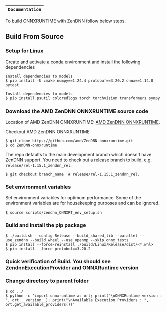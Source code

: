 
**`Documentation`** |
------------------- |
To build ONNXRUNTIME with ZenDNN follow below steps.

## Build From Source
### Setup for Linux
Create and activate a conda environment and install the following dependencies
```
Install dependencies to models
$ pip install -U cmake numpy==1.24.4 protobuf==3.20.2 onnx==1.14.0 pytest

Install dependencies to models
$ pip install psutil coloredlogs torch torchvision transformers sympy
```


### Download the AMD ZenDNN ONNXRUNTIME source code
Location of AMD ZenDNN ONNXRUNTIME: [AMD ZenDNN ONNXRUNTIME](https://github.com/amd/ZenDNN-onnxruntime).

Checkout AMD ZenDNN ONNXRUNTIME
```
$ git clone https://github.com/amd/ZenDNN-onnxruntime.git
$ cd ZenDNN-onnxruntime
```

The repo defaults to the main development branch which doesn't have ZenDNN support. You need to check out a release branch to build, e.g. `release/rel-1.15.1_zendnn_rel`.
```
$ git checkout branch_name  # release/rel-1.15.1_zendnn_rel.
```

### Set environment variables
Set environment variables for optimum performance. Some of the environment variables are for housekeeping purposes and can be ignored.
```
$ source scripts/zendnn_ONNXRT_env_setup.sh
```

### Build and install the pip package
```
$ ./build.sh --config Release --build_shared_lib --parallel --use_zendnn --build_wheel --use_openmp --skip_onnx_tests
$ pip install --force-reinstall ./build/Linux/Release/dist/<*.whl>
$ pip install --force protobuf==3.20.2
```

### Quick verification of Build. You should see ZendnnExecutionProvider and ONNXRuntime version
### Change directory to parent folder
```
$ cd ../
$ python -c 'import onnxruntime as ort; print("\nONNXRuntime version : ", ort.__version__); print("\nAvailable Execution Providers : ", ort.get_available_providers())'
```
